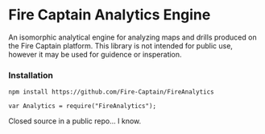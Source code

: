 # Fire Captain Analytics Engine 


An isomorphic analytical engine for analyzing maps and drills produced on the Fire Captain platform. This library is not intended for public use, however it may be used for guidence or insperation.


### Installation

```
npm install https://github.com/Fire-Captain/FireAnalytics
```

```
var Analytics = require("FireAnalytics");
```

Closed source in a public repo... I know.
